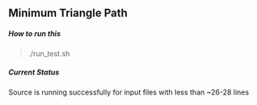 Minimum Triangle Path
--------------

##### How to run this
> ./run_test.sh

##### Current Status
Source is running successfully for input files with less than ~26-28 lines
